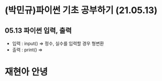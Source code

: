 # (박민규)파이썬 기초 공부하기 (21.05.13)
## 05.13 파이썬 입력, 출력
* 입력 : input() => 정수, 실수를 입력할 경우 형변환
* 출력 : print() => 
# 재현아 안녕
